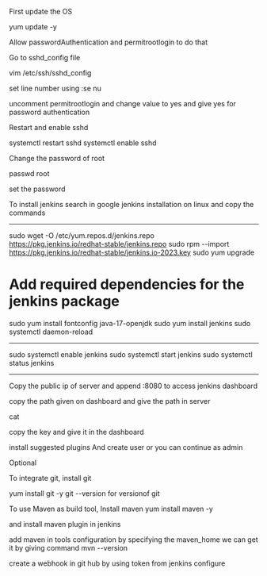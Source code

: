 First update the OS

yum update -y

Allow passwordAuthentication and permitrootlogin to do that

Go to sshd_config file

vim /etc/ssh/sshd_config

set line number using :se nu

uncomment permitrootlogin and change value to yes and give yes for password authentication

Restart and enable sshd

systemctl restart sshd
systemctl enable sshd

Change the password of root

passwd root

set the password

To install jenkins search in google jenkins installation on linux and copy the commands
______________________________________________________________________________
sudo wget -O /etc/yum.repos.d/jenkins.repo \
    https://pkg.jenkins.io/redhat-stable/jenkins.repo
sudo rpm --import https://pkg.jenkins.io/redhat-stable/jenkins.io-2023.key
sudo yum upgrade
# Add required dependencies for the jenkins package
sudo yum install fontconfig java-17-openjdk
sudo yum install jenkins
sudo systemctl daemon-reload
______________________________________________________________________________

sudo systemctl enable jenkins
sudo systemctl start jenkins
sudo systemctl status jenkins

______________________________________________________________________________

Copy the public ip of server and append :8080 to access jenkins dashboard

copy the path given on dashboard and give the path in server

cat <path>

copy the key and give it in the dashboard

install suggested plugins
And create user or you can continue as admin

Optional

To integrate git, install git

yum install git -y
git --version for versionof git

To use Maven as build tool, Install maven
yum install maven -y

and install maven plugin in jenkins

add maven in tools configuration by specifying the maven_home
we can get it by giving command 
mvn --version

create a webhook in git hub by using token from jenkins configure




